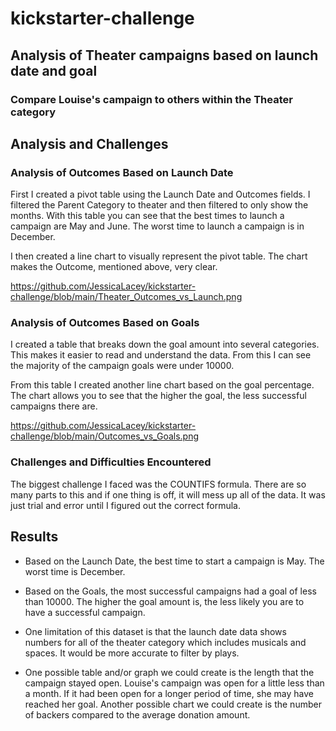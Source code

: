 # kickstarter-challenge

## Analysis of Theater campaigns based on launch date and goal

### Compare Louise's campaign to others within the Theater category

## Analysis and Challenges

### Analysis of Outcomes Based on Launch Date
First I created a pivot table using the Launch Date and Outcomes fields. I filtered the Parent Category to theater and then filtered to only show the months. With this table you can see that the best times to launch a campaign are May and June. The worst time to launch a campaign is in December.

I then created a line chart to visually represent the pivot table. The chart makes the Outcome, mentioned above, very clear.

https://github.com/JessicaLacey/kickstarter-challenge/blob/main/Theater_Outcomes_vs_Launch.png

### Analysis of Outcomes Based on Goals
I created a table that breaks down the goal amount into several categories. This makes it easier to read and understand the data. From this I can see the majority of the campaign goals were under 10000.

From this table I created another line chart based on the goal percentage. The chart allows you to see that the higher the goal, the less successful campaigns there are. 

https://github.com/JessicaLacey/kickstarter-challenge/blob/main/Outcomes_vs_Goals.png

### Challenges and Difficulties Encountered
The biggest challenge I faced was the COUNTIFS formula. There are so many parts to this and if one thing is off, it will mess up all of the data. It was just trial and error until I figured out the correct formula.

## Results

- Based on the Launch Date, the best time to start a campaign is May. The worst time is December.

- Based on the Goals, the most successful campaigns had a goal of less than 10000. The higher the goal amount is, the less likely you are to have a successful campaign.

- One limitation of this dataset is that the launch date data shows numbers for all of the theater category which includes musicals and spaces. It would be more accurate to filter by plays.

- One possible table and/or graph we could create is the length that the campaign stayed open. Louise's campaign was open for a little less than a month. If it had been open for a longer period of time, she may have reached her goal. Another possible chart we could create is the number of backers compared to the average donation amount.
